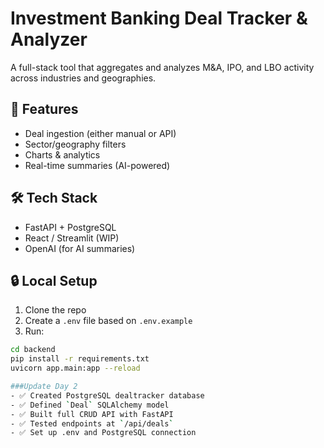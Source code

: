 # Investment Banking Deal Tracker & Analyzer

A full-stack tool that aggregates and analyzes M&A, IPO, and LBO activity across industries and geographies.

## 🚀 Features
- Deal ingestion (either manual or API)
- Sector/geography filters
- Charts & analytics
- Real-time summaries (AI-powered)

## 🛠 Tech Stack
- FastAPI + PostgreSQL
- React / Streamlit (WIP)
- OpenAI (for AI summaries)

## 🔒 Local Setup
1. Clone the repo
2. Create a `.env` file based on `.env.example`
3. Run:

```bash
cd backend
pip install -r requirements.txt
uvicorn app.main:app --reload

###Update Day 2
- ✅ Created PostgreSQL dealtracker database
- ✅ Defined `Deal` SQLAlchemy model
- ✅ Built full CRUD API with FastAPI
- ✅ Tested endpoints at `/api/deals`
- ✅ Set up .env and PostgreSQL connection

